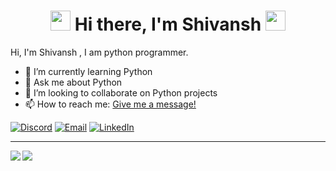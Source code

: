 <h1 align="center">
<img src="https://github.com/blackcater/blackcater/raw/master/images/Hi.gif" height="32" />
Hi there, I'm Shivansh
<img src="https://github.com/blackcater/blackcater/raw/master/images/Hi.gif" height="32" />
</h1>


Hi, I'm Shivansh , I am python programmer.
- 🌱 I’m currently learning Python
- 💬 Ask me about Python
- 👯 I’m looking to collaborate on Python projects
- 📫 How to reach me: [Give me a message!](https://github.com/Shivansh-007)



[![Discord](https://img.shields.io/badge/Discord-252422.svg?style=for-the-badge&logo=discord)](https://www.discord.gg/)
[![Email](https://img.shields.io/badge/Email-252422.svg?style=for-the-badge&logo=gmail)](mailto:)
[![LinkedIn](https://img.shields.io/badge/LinkedIn-252422.svg?style=for-the-badge&logo=linkedin&logoColor=blue)](https://www.linkedin.com/)

<hr>

<img align="left" src="https://github-readme-stats.vercel.app/api?username=Shivansh-007&count_private=true&include_all_commits=true&show_icons=true&hide_border=true&bg_color=0d1117&text_color=c9d1d9&title_color=50a6ff&icon_color=3572a5"/>

<img align="left" src="https://github-readme-stats.vercel.app/api/top-langs/?username=Shivansh-007&layout=compact&card_width=250&hide_border=true&bg_color=0d1117&text_color=c9d1d9&title_color=50a6ff&icon_color=3572a5"/>
